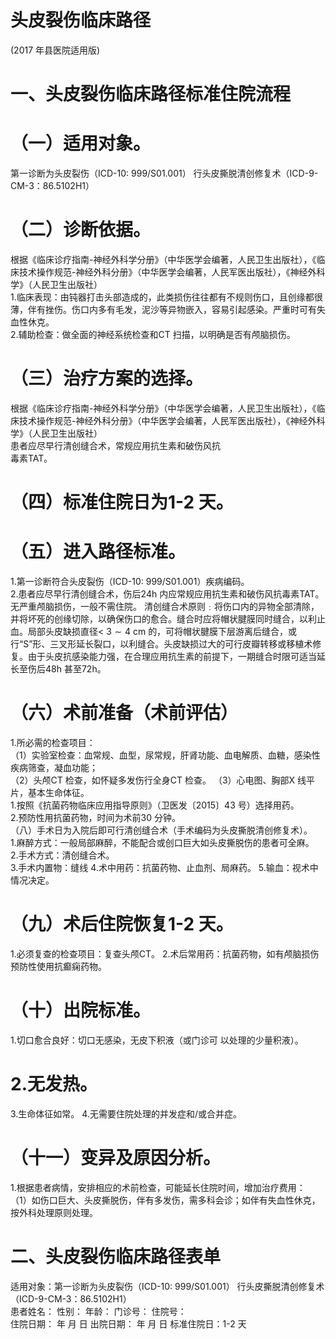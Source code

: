 # 头皮裂伤临床路径  
(2017 年县医院适用版)  
# 一、头皮裂伤临床路径标准住院流程  
# （一）适用对象。  
第一诊断为头皮裂伤（ICD-10: 999/S01.001） 行头皮撕脱清创修复术（ICD-9-CM-3：86.5102H1）  
# （二）诊断依据。  
根据《临床诊疗指南-神经外科学分册》（中华医学会编著，人民卫生出版社），《临床技术操作规范-神经外科分册》（中华医学会编著，人民军医出版社），《神经外科学》（人民卫生出版社）  
1.临床表现：由钝器打击头部造成的，此类损伤往往都有不规则伤口，且创缘都很薄，伴有挫伤。伤口内多有毛发，泥沙等异物嵌入，容易引起感染。严重时可有失血性休克。  
2.辅助检查：做全面的神经系统检查和CT 扫描，以明确是否有颅脑损伤。  
# （三）治疗方案的选择。  
根据《临床诊疗指南-神经外科学分册》（中华医学会编著，人民卫生出版社），《临床技术操作规范-神经外科分册》（中华医学会编著，人民军医出版社），《神经外科学》（人民卫生出版社）  
患者应尽早行清创缝合术，常规应用抗生素和破伤风抗  
毒素TAT。  
# （四）标准住院日为1-2 天。  
# （五）进入路径标准。  
1.第一诊断符合头皮裂伤（ICD-10: 999/S01.001）疾病编码。  
2.患者应尽早行清创缝合术，伤后24h 内应常规应用抗生素和破伤风抗毒素TAT。无严重颅脑损伤，一般不需住院。 清创缝合术原则﹕将伤口内的异物全部清除，并将坏死的创缘切除，以确保伤口的愈合。缝合时应将帽状腱膜同时缝合，以利止血。局部头皮缺损直径$<\ 3\sim4\ \mathrm{cm}$ 的，可将帽状腱膜下层游离后缝合，或行“S”形、三叉形延长裂口，以利缝合。头皮缺损过大的可行皮瓣转移或移植术修复。由于头皮抗感染能力强，在合理应用抗生素的前提下，一期缝合时限可适当延长至伤后48h 甚至72h。  
# （六）术前准备（术前评估）  
1.所必需的检查项目：  
（1）实验室检查：血常规、血型，尿常规，肝肾功能、血电解质、血糖，感染性疾病筛查，凝血功能；  
（2）头颅CT 检查，如怀疑多发伤行全身CT 检查。 （3）心电图、胸部X 线平片，基本生命体征。  
1.按照《抗菌药物临床应用指导原则》（卫医发〔2015〕43 号）选择用药。  
2.预防性用抗菌药物，时间为术前30 分钟。  
（八）手术日为入院后即可行清创缝合术（手术编码为头皮撕脱清创修复术）。  
1.麻醉方式：一般局部麻醉，不能配合或创口巨大如头皮撕脱伤的患者可全麻。  
2.手术方式：清创缝合术。  
3.手术内置物：缝线 4.术中用药：抗菌药物、止血剂、局麻药。 5.输血：视术中情况决定。  
# （九）术后住院恢复1-2 天。  
1.必须复查的检查项目：复查头颅CT。 2.术后常用药：抗菌药物，如有颅脑损伤预防性使用抗癫痫药物。  
# （十）出院标准。  
1.切口愈合良好：切口无感染，无皮下积液（或门诊可 以处理的少量积液）。  
# 2.无发热。  
3.生命体征如常。 4.无需要住院处理的并发症和/或合并症。  
# （十一）变异及原因分析。  
1.根据患者病情，安排相应的术前检查，可能延长住院时间，增加治疗费用：  
（1）如伤口巨大、头皮撕脱伤，伴有多发伤，需多科会诊；如伴有失血性休克，按外科处理原则处理。  
# 二、头皮裂伤临床路径表单  
适用对象：第一诊断为头皮裂伤（ICD-10: 999/S01.001） 行头皮撕脱清创修复术（ICD-9-CM-3：86.5102H1）  
患者姓名：           性别：    年龄：    门诊号：       住院号：  
住院日期：   年  月  日    出院日期：   年  月   日     标准住院日：1-2 天  
